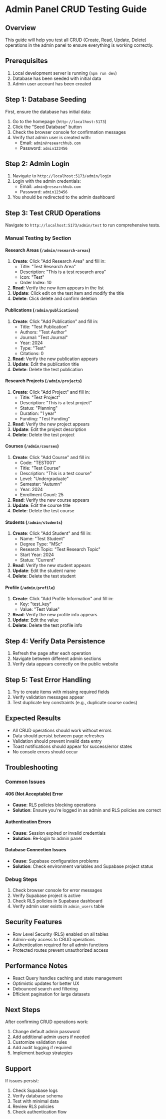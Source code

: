 # Admin Panel CRUD Testing Guide

## Overview
This guide will help you test all CRUD (Create, Read, Update, Delete) operations in the admin panel to ensure everything is working correctly.

## Prerequisites
1. Local development server is running (`npm run dev`)
2. Database has been seeded with initial data
3. Admin user account has been created

## Step 1: Database Seeding
First, ensure the database has initial data:

1. Go to the homepage (`http://localhost:5173`)
2. Click the "Seed Database" button
3. Check the browser console for confirmation messages
4. Verify that admin user is created with:
   - Email: `admin@researchhub.com`
   - Password: `admin123456`

## Step 2: Admin Login
1. Navigate to `http://localhost:5173/admin/login`
2. Login with the admin credentials:
   - Email: `admin@researchhub.com`
   - Password: `admin123456`
3. You should be redirected to the admin dashboard

## Step 3: Test CRUD Operations
Navigate to `http://localhost:5173/admin/test` to run comprehensive tests.

### Manual Testing by Section

#### Research Areas (`/admin/research-areas`)
1. **Create**: Click "Add Research Area" and fill in:
   - Title: "Test Research Area"
   - Description: "This is a test research area"
   - Icon: "Test"
   - Order Index: 10
2. **Read**: Verify the new item appears in the list
3. **Update**: Click edit on the test item and modify the title
4. **Delete**: Click delete and confirm deletion

#### Publications (`/admin/publications`)
1. **Create**: Click "Add Publication" and fill in:
   - Title: "Test Publication"
   - Authors: "Test Author"
   - Journal: "Test Journal"
   - Year: 2024
   - Type: "Test"
   - Citations: 0
2. **Read**: Verify the new publication appears
3. **Update**: Edit the publication title
4. **Delete**: Delete the test publication

#### Research Projects (`/admin/projects`)
1. **Create**: Click "Add Project" and fill in:
   - Title: "Test Project"
   - Description: "This is a test project"
   - Status: "Planning"
   - Duration: "1 year"
   - Funding: "Test Funding"
2. **Read**: Verify the new project appears
3. **Update**: Edit the project description
4. **Delete**: Delete the test project

#### Courses (`/admin/courses`)
1. **Create**: Click "Add Course" and fill in:
   - Code: "TEST001"
   - Title: "Test Course"
   - Description: "This is a test course"
   - Level: "Undergraduate"
   - Semester: "Autumn"
   - Year: 2024
   - Enrollment Count: 25
2. **Read**: Verify the new course appears
3. **Update**: Edit the course title
4. **Delete**: Delete the test course

#### Students (`/admin/students`)
1. **Create**: Click "Add Student" and fill in:
   - Name: "Test Student"
   - Degree Type: "MSc"
   - Research Topic: "Test Research Topic"
   - Start Year: 2024
   - Status: "Current"
2. **Read**: Verify the new student appears
3. **Update**: Edit the student name
4. **Delete**: Delete the test student

#### Profile (`/admin/profile`)
1. **Create**: Click "Add Profile Information" and fill in:
   - Key: "test_key"
   - Value: "Test Value"
2. **Read**: Verify the new profile info appears
3. **Update**: Edit the value
4. **Delete**: Delete the test profile info

## Step 4: Verify Data Persistence
1. Refresh the page after each operation
2. Navigate between different admin sections
3. Verify data appears correctly on the public website

## Step 5: Test Error Handling
1. Try to create items with missing required fields
2. Verify validation messages appear
3. Test duplicate key constraints (e.g., duplicate course codes)

## Expected Results
- All CRUD operations should work without errors
- Data should persist between page refreshes
- Validation should prevent invalid data entry
- Toast notifications should appear for success/error states
- No console errors should occur

## Troubleshooting

### Common Issues

#### 406 (Not Acceptable) Error
- **Cause**: RLS policies blocking operations
- **Solution**: Ensure you're logged in as admin and RLS policies are correct

#### Authentication Errors
- **Cause**: Session expired or invalid credentials
- **Solution**: Re-login to admin panel

#### Database Connection Issues
- **Cause**: Supabase configuration problems
- **Solution**: Check environment variables and Supabase project status

### Debug Steps
1. Check browser console for error messages
2. Verify Supabase project is active
3. Check RLS policies in Supabase dashboard
4. Verify admin user exists in `admin_users` table

## Security Features
- Row Level Security (RLS) enabled on all tables
- Admin-only access to CRUD operations
- Authentication required for all admin functions
- Protected routes prevent unauthorized access

## Performance Notes
- React Query handles caching and state management
- Optimistic updates for better UX
- Debounced search and filtering
- Efficient pagination for large datasets

## Next Steps
After confirming CRUD operations work:
1. Change default admin password
2. Add additional admin users if needed
3. Customize validation rules
4. Add audit logging if required
5. Implement backup strategies

## Support
If issues persist:
1. Check Supabase logs
2. Verify database schema
3. Test with minimal data
4. Review RLS policies
5. Check authentication flow

